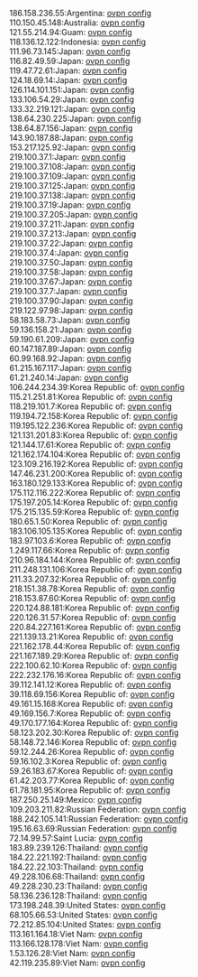 186.158.236.55:Argentina: [ovpn config](vpn/186_158_236_55.ovpn)  
110.150.45.148:Australia: [ovpn config](vpn/110_150_45_148.ovpn)  
121.55.214.94:Guam: [ovpn config](vpn/121_55_214_94.ovpn)  
118.136.12.122:Indonesia: [ovpn config](vpn/118_136_12_122.ovpn)  
111.96.73.145:Japan: [ovpn config](vpn/111_96_73_145.ovpn)  
116.82.49.59:Japan: [ovpn config](vpn/116_82_49_59.ovpn)  
119.47.72.61:Japan: [ovpn config](vpn/119_47_72_61.ovpn)  
124.18.69.14:Japan: [ovpn config](vpn/124_18_69_14.ovpn)  
126.114.101.151:Japan: [ovpn config](vpn/126_114_101_151.ovpn)  
133.106.54.29:Japan: [ovpn config](vpn/133_106_54_29.ovpn)  
133.32.219.121:Japan: [ovpn config](vpn/133_32_219_121.ovpn)  
138.64.230.225:Japan: [ovpn config](vpn/138_64_230_225.ovpn)  
138.64.87.156:Japan: [ovpn config](vpn/138_64_87_156.ovpn)  
143.90.187.88:Japan: [ovpn config](vpn/143_90_187_88.ovpn)  
153.217.125.92:Japan: [ovpn config](vpn/153_217_125_92.ovpn)  
219.100.37.1:Japan: [ovpn config](vpn/219_100_37_1.ovpn)  
219.100.37.108:Japan: [ovpn config](vpn/219_100_37_108.ovpn)  
219.100.37.109:Japan: [ovpn config](vpn/219_100_37_109.ovpn)  
219.100.37.125:Japan: [ovpn config](vpn/219_100_37_125.ovpn)  
219.100.37.138:Japan: [ovpn config](vpn/219_100_37_138.ovpn)  
219.100.37.19:Japan: [ovpn config](vpn/219_100_37_19.ovpn)  
219.100.37.205:Japan: [ovpn config](vpn/219_100_37_205.ovpn)  
219.100.37.211:Japan: [ovpn config](vpn/219_100_37_211.ovpn)  
219.100.37.213:Japan: [ovpn config](vpn/219_100_37_213.ovpn)  
219.100.37.22:Japan: [ovpn config](vpn/219_100_37_22.ovpn)  
219.100.37.4:Japan: [ovpn config](vpn/219_100_37_4.ovpn)  
219.100.37.50:Japan: [ovpn config](vpn/219_100_37_50.ovpn)  
219.100.37.58:Japan: [ovpn config](vpn/219_100_37_58.ovpn)  
219.100.37.67:Japan: [ovpn config](vpn/219_100_37_67.ovpn)  
219.100.37.7:Japan: [ovpn config](vpn/219_100_37_7.ovpn)  
219.100.37.90:Japan: [ovpn config](vpn/219_100_37_90.ovpn)  
219.122.97.98:Japan: [ovpn config](vpn/219_122_97_98.ovpn)  
58.183.58.73:Japan: [ovpn config](vpn/58_183_58_73.ovpn)  
59.136.158.21:Japan: [ovpn config](vpn/59_136_158_21.ovpn)  
59.190.61.209:Japan: [ovpn config](vpn/59_190_61_209.ovpn)  
60.147.187.89:Japan: [ovpn config](vpn/60_147_187_89.ovpn)  
60.99.168.92:Japan: [ovpn config](vpn/60_99_168_92.ovpn)  
61.215.167.117:Japan: [ovpn config](vpn/61_215_167_117.ovpn)  
61.21.240.14:Japan: [ovpn config](vpn/61_21_240_14.ovpn)  
106.244.234.39:Korea Republic of: [ovpn config](vpn/106_244_234_39.ovpn)  
115.21.251.81:Korea Republic of: [ovpn config](vpn/115_21_251_81.ovpn)  
118.219.101.7:Korea Republic of: [ovpn config](vpn/118_219_101_7.ovpn)  
119.194.72.158:Korea Republic of: [ovpn config](vpn/119_194_72_158.ovpn)  
119.195.122.236:Korea Republic of: [ovpn config](vpn/119_195_122_236.ovpn)  
121.131.201.83:Korea Republic of: [ovpn config](vpn/121_131_201_83.ovpn)  
121.144.17.61:Korea Republic of: [ovpn config](vpn/121_144_17_61.ovpn)  
121.162.174.104:Korea Republic of: [ovpn config](vpn/121_162_174_104.ovpn)  
123.109.216.192:Korea Republic of: [ovpn config](vpn/123_109_216_192.ovpn)  
147.46.231.200:Korea Republic of: [ovpn config](vpn/147_46_231_200.ovpn)  
163.180.129.133:Korea Republic of: [ovpn config](vpn/163_180_129_133.ovpn)  
175.112.116.222:Korea Republic of: [ovpn config](vpn/175_112_116_222.ovpn)  
175.197.205.14:Korea Republic of: [ovpn config](vpn/175_197_205_14.ovpn)  
175.215.135.59:Korea Republic of: [ovpn config](vpn/175_215_135_59.ovpn)  
180.65.1.50:Korea Republic of: [ovpn config](vpn/180_65_1_50.ovpn)  
183.106.105.135:Korea Republic of: [ovpn config](vpn/183_106_105_135.ovpn)  
183.97.103.6:Korea Republic of: [ovpn config](vpn/183_97_103_6.ovpn)  
1.249.117.66:Korea Republic of: [ovpn config](vpn/1_249_117_66.ovpn)  
210.96.184.144:Korea Republic of: [ovpn config](vpn/210_96_184_144.ovpn)  
211.248.131.106:Korea Republic of: [ovpn config](vpn/211_248_131_106.ovpn)  
211.33.207.32:Korea Republic of: [ovpn config](vpn/211_33_207_32.ovpn)  
218.151.38.78:Korea Republic of: [ovpn config](vpn/218_151_38_78.ovpn)  
218.153.87.60:Korea Republic of: [ovpn config](vpn/218_153_87_60.ovpn)  
220.124.88.181:Korea Republic of: [ovpn config](vpn/220_124_88_181.ovpn)  
220.126.31.57:Korea Republic of: [ovpn config](vpn/220_126_31_57.ovpn)  
220.84.227.161:Korea Republic of: [ovpn config](vpn/220_84_227_161.ovpn)  
221.139.13.21:Korea Republic of: [ovpn config](vpn/221_139_13_21.ovpn)  
221.162.178.44:Korea Republic of: [ovpn config](vpn/221_162_178_44.ovpn)  
221.167.189.29:Korea Republic of: [ovpn config](vpn/221_167_189_29.ovpn)  
222.100.62.10:Korea Republic of: [ovpn config](vpn/222_100_62_10.ovpn)  
222.232.176.16:Korea Republic of: [ovpn config](vpn/222_232_176_16.ovpn)  
39.112.141.12:Korea Republic of: [ovpn config](vpn/39_112_141_12.ovpn)  
39.118.69.156:Korea Republic of: [ovpn config](vpn/39_118_69_156.ovpn)  
49.161.15.168:Korea Republic of: [ovpn config](vpn/49_161_15_168.ovpn)  
49.169.156.7:Korea Republic of: [ovpn config](vpn/49_169_156_7.ovpn)  
49.170.177.164:Korea Republic of: [ovpn config](vpn/49_170_177_164.ovpn)  
58.123.202.30:Korea Republic of: [ovpn config](vpn/58_123_202_30.ovpn)  
58.148.72.146:Korea Republic of: [ovpn config](vpn/58_148_72_146.ovpn)  
59.12.244.26:Korea Republic of: [ovpn config](vpn/59_12_244_26.ovpn)  
59.16.102.3:Korea Republic of: [ovpn config](vpn/59_16_102_3.ovpn)  
59.26.183.67:Korea Republic of: [ovpn config](vpn/59_26_183_67.ovpn)  
61.42.203.77:Korea Republic of: [ovpn config](vpn/61_42_203_77.ovpn)  
61.78.181.95:Korea Republic of: [ovpn config](vpn/61_78_181_95.ovpn)  
187.250.25.149:Mexico: [ovpn config](vpn/187_250_25_149.ovpn)  
109.203.211.82:Russian Federation: [ovpn config](vpn/109_203_211_82.ovpn)  
188.242.105.141:Russian Federation: [ovpn config](vpn/188_242_105_141.ovpn)  
195.16.63.69:Russian Federation: [ovpn config](vpn/195_16_63_69.ovpn)  
72.14.99.57:Saint Lucia: [ovpn config](vpn/72_14_99_57.ovpn)  
183.89.239.126:Thailand: [ovpn config](vpn/183_89_239_126.ovpn)  
184.22.221.192:Thailand: [ovpn config](vpn/184_22_221_192.ovpn)  
184.22.22.103:Thailand: [ovpn config](vpn/184_22_22_103.ovpn)  
49.228.106.68:Thailand: [ovpn config](vpn/49_228_106_68.ovpn)  
49.228.230.23:Thailand: [ovpn config](vpn/49_228_230_23.ovpn)  
58.136.236.128:Thailand: [ovpn config](vpn/58_136_236_128.ovpn)  
173.198.248.39:United States: [ovpn config](vpn/173_198_248_39.ovpn)  
68.105.66.53:United States: [ovpn config](vpn/68_105_66_53.ovpn)  
72.212.85.104:United States: [ovpn config](vpn/72_212_85_104.ovpn)  
113.161.164.18:Viet Nam: [ovpn config](vpn/113_161_164_18.ovpn)  
113.166.128.178:Viet Nam: [ovpn config](vpn/113_166_128_178.ovpn)  
1.53.126.28:Viet Nam: [ovpn config](vpn/1_53_126_28.ovpn)  
42.119.235.89:Viet Nam: [ovpn config](vpn/42_119_235_89.ovpn)  
